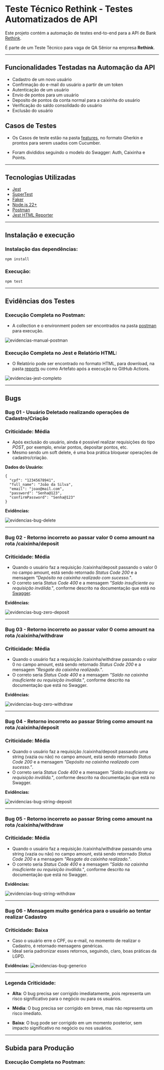 # Teste Técnico Rethink - Testes Automatizados de API

Este projeto contém a automação de testes end-to-end para a API de Bank [Rethink](https://points-app-backend.vercel.app/docs).

É parte de um Teste Técnico para vaga de QA Sênior na empresa **Rethink**.

---

## Funcionalidades Testadas na Automação da API

- Cadastro de um novo usuário
- Confirmação do e-mail do usuário a partir de um token
- Autenticação de um usuário
- Envio de pontos para um usuário
- Deposito de pontos da conta normal para a caixinha do usuário
- Verificação do saldo consolidado do usuário
- Exclusão do usuário

## Casos de Testes 

- Os Casos de teste estão na pasta [features](./features), no formato Gherkin e prontos para serem usados com Cucumber.

- Foram divididos seguindo o modelo do Swagger: Auth, Caixinha e Points.

---

## Tecnologias Utilizadas

- [Jest](http://jestjs.io/)
- [SuperTest](https://www.npmjs.com/package/supertest)
- [Faker](https://fakerjs.dev/)
- [Node.js 22+](https://nodejs.org/en/download)
- [Postman](https://www.postman.com/)
- [Jest HTML Reporter](https://www.npmjs.com/package/jest-html-reporter)

---

## Instalação e execução

### Instalação das dependências:

```
npm install
```

### Execução:

```
npm test
```

---

## Evidências dos Testes

### Execução Completa no Postman:

- A collection e o environment podem ser encontrados na pasta [postman](./postman/) para execução.

![evidencias-manual-postman](./evidencias/testes/fluxo-completo-postman.gif)

### Execução Completa no Jest e Relatório HTML:

- O Relatório pode ser encontrado no formato HTML, para download, na pasta [reports](./reports/) ou como Artefato após a execução no GitHub Actions.

![evidencias-jest-completo](./evidencias/testes/fluxo-completo-jest.gif)

---

## Bugs

### Bug 01 - Usuário Deletado realizando operações de Cadastro/Criação
### Criticidade: Média

- Após exclusão do usuário, ainda é possível realizar requisições do tipo *POST*, por exemplo, enviar pontos, depositar pontos, etc.
- Mesmo sendo um soft delete, é uma boa prática bloquear operações de cadastro/criação.

**Dados do Usuário:**
```
{
  "cpf": "12345678941",
  "full_name": "João da Silva",
  "email": "joao@mail.com",
  "password": "Senha@123",
  "confirmPassword": "Senha@123"
}
```

**Evidências:**

![evidencias-bug-delete](./evidencias/bugs/bug-usuario-deletado.gif)

---

### Bug 02 - Retorno incorreto ao passar valor 0 como amount na rota /caixinha/deposit
### Criticidade: Média

- Quando o usuário faz a requisição /caixinha/deposit passando o valor 0 no campo amount, está sendo retornado *Status Code 200* e a mensagem *"Depósito na caixinha realizado com sucesso."*.
- O correto seria *Status Code 400* e a mensagem *"Saldo insuficiente ou requisição inválida."*, conforme descrito na documentação que está no [Swagger](https://points-app-backend.vercel.app/docs).

**Evidências:**

![evidencias-bug-zero-deposit](./evidencias/bugs/bug-caixinha-deposit-zero.gif)

---

### Bug 03 - Retorno incorreto ao passar valor 0 como amount na rota /caixinha/withdraw
### Criticidade: Média

- Quando o usuário faz a requisição /caixinha/withdraw passando o valor 0 no campo amount, está sendo retornado *Status Code 200* e a mensagem *"Resgate da caixinha realizado."*.
- O correto seria *Status Code 400* e a mensagem *"Saldo na caixinha insuficiente ou requisição inválida."*, conforme descrito na documentação que está no Swagger.

**Evidências:**

![evidencias-bug-zero-withdraw](./evidencias/bugs/bug-caixinha-withdraw-zero.gif)

---

### Bug 04 - Retorno incorreto ao passar String como amount na rota /caixinha/deposit
### Criticidade: Média

- Quando o usuário faz a requisição /caixinha/deposit passando uma string (vazia ou não) no campo amount, está sendo retornado *Status Code 200* e a mensagem *"Depósito na caixinha realizado com sucesso."*.
- O correto seria *Status Code 400* e a mensagem *"Saldo insuficiente ou requisição inválida."*, conforme descrito na documentação que está no Swagger.

**Evidências:**

![evidencias-bug-string-deposit](./evidencias/bugs/bug-caixinha-deposit-string.gif)

---

### Bug 05 - Retorno incorreto ao passar String como amount na rota /caixinha/withdraw
### Criticidade: Média

- Quando o usuário faz a requisição /caixinha/withdraw passando uma string (vazia ou não) no campo amount, está sendo retornado *Status Code 200* e a mensagem *"Resgate da caixinha realizado."*.
- O correto seria *Status Code 400* e a mensagem *"Saldo na caixinha insuficiente ou requisição inválida."*, conforme descrito na documentação que está no Swagger.

**Evidências:**

![evidencias-bug-string-withdraw](./evidencias/bugs/bug-caixinha-withdraw-string.gif)

---

### Bug 06 - Mensagem muito genérica para o usuário ao tentar realizar Cadastro
### Criticidade: Baixa

- Caso o usuário erre o CPF, ou e-mail, no momento de realizar o Cadastro, é retornado mensagens genéricas. 
- Ideal seria padronizar esses retornos, seguindo, claro, boas práticas da LGPD.

**Evidências:**
![evidencias-bug-generico](./evidencias/bugs/bug-msg-generica-cadastro.gif)

---

### Legenda Criticidade:

- **Alta**: O bug precisa ser corrigido imediatamente, pois representa um risco significativo para o negócio ou para os usuários.

- **Média**: O bug precisa ser corrigido em breve, mas não representa um risco imediato.

- **Baixa**: O bug pode ser corrigido em um momento posterior, sem impacto significativo no negócio ou nos usuários.

---

## Subida para Produção

### Execução Completa no Postman: